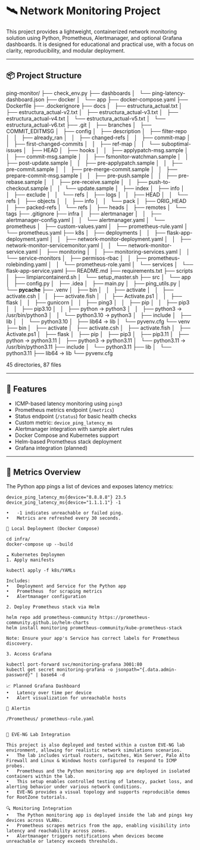 # 🛰️ Network Monitoring Project

This project provides a lightweight, containerized network monitoring solution using Python, Prometheus, Alertmanager, and optional Grafana dashboards. It is designed for educational and practical use, with a focus on clarity, reproducibility, and modular deployment.

---

## 📦 Project Structure

ping-monitor/
├── check_env.py
├── dashboards
│   └── ping-latency-dashboard.json
├── docker
│   └── app
├── docker-compose.yaml
├── Dockerfile
├── .dockerignore
├── docs
│   ├── estructura_actual.txt
│   ├── estructura_actual-v2.txt
│   ├── estructura_actual-v3.txt
│   ├── estructura_actual-v4.txt
│   └── estructura_actual-v5.txt
│   └── estructura_actual-v6.txt
├── .git
│   ├── branches
│   ├── COMMIT_EDITMSG
│   ├── config
│   ├── description
│   ├── filter-repo
│   │   ├── already_ran
│   │   ├── changed-refs
│   │   ├── commit-map
│   │   ├── first-changed-commits
│   │   ├── ref-map
│   │   └── suboptimal-issues
│   ├── HEAD
│   ├── hooks
│   │   ├── applypatch-msg.sample
│   │   ├── commit-msg.sample
│   │   ├── fsmonitor-watchman.sample
│   │   ├── post-update.sample
│   │   ├── pre-applypatch.sample
│   │   ├── pre-commit.sample
│   │   ├── pre-merge-commit.sample
│   │   ├── prepare-commit-msg.sample
│   │   ├── pre-push.sample
│   │   ├── pre-rebase.sample
│   │   ├── pre-receive.sample
│   │   ├── push-to-checkout.sample
│   │   └── update.sample
│   ├── index
│   ├── info
│   │   ├── exclude
│   │   └── refs
│   ├── logs
│   │   ├── HEAD
│   │   └── refs
│   ├── objects
│   │   ├── info
│   │   └── pack
│   ├── ORIG_HEAD
│   ├── packed-refs
│   └── refs
│       ├── heads
│       ├── remotes
│       └── tags
├── .gitignore
├── infra
│   ├── alertmanager
│   │   ├── alertmanager-config.yaml
│   │   └── alertmanager.yaml
│   └── prometheus
│       ├── custom-values.yaml
│       ├── prometheus-rule.yaml
│       └── prometheus.yaml
├── k8s
│   ├── deployments
│   │   ├── flask-app-deployment.yaml
│   │   ├── network-monitor-deployment.yaml
│   │   ├── network-monitor-servicemonitor.yaml
│   │   └── network-monitor-service.yaml
│   ├── monitoring
│   │   ├── monitoring-services.yaml
│   │   └── service-monitors
│   ├── permisos-rbac
│   │   ├── prometheus-rolebinding.yaml
│   │   └── prometheus-role.yaml
│   └── services
│       └── flask-app-service.yaml
├── README.md
├── requirements.txt
├── scripts
│   ├── limpiarcontainerd.sh
│   └── setup_master.sh
├── src
│   └── app
│       ├── config.py
│       ├── .idea
│       ├── main.py
│       ├── ping_utils.py
│       └── __pycache__
├── .venv
│   ├── bin
│   │   ├── activate
│   │   ├── activate.csh
│   │   ├── activate.fish
│   │   ├── Activate.ps1
│   │   ├── flask
│   │   ├── gunicorn
│   │   ├── ping3
│   │   ├── pip
│   │   ├── pip3
│   │   ├── pip3.10
│   │   ├── python -> python3
│   │   ├── python3 -> /usr/bin/python3
│   │   └── python3.10 -> python3
│   ├── include
│   ├── lib
│   │   └── python3.10
│   ├── lib64 -> lib
│   └── pyvenv.cfg
└── venv
    ├── bin
    │   ├── activate
    │   ├── activate.csh
    │   ├── activate.fish
    │   ├── Activate.ps1
    │   ├── flask
    │   ├── pip
    │   ├── pip3
    │   ├── pip3.11
    │   ├── python -> python3.11
    │   ├── python3 -> python3.11
    │   └── python3.11 -> /usr/bin/python3.11
    ├── include
    │   └── python3.11
    ├── lib
    │   └── python3.11
    ├── lib64 -> lib
    └── pyvenv.cfg

45 directories, 87 files


---

## 🚀 Features

- ICMP-based latency monitoring using `ping3`
- Prometheus metrics endpoint (`/metrics`)
- Status endpoint (`/status`) for basic health checks
- Custom metric: `device_ping_latency_ms`
- Alertmanager integration with sample alert rules
- Docker Compose and Kubernetes support
- Helm-based Prometheus stack deployment
- Grafana integration (planned)

---

## 🧪 Metrics Overview

The Python app pings a list of devices and exposes latency metrics:

```text
device_ping_latency_ms{device="8.8.8.8"} 23.5
device_ping_latency_ms{device="1.1.1.1"} -1

• 	-1 indicates unreachable or failed ping.
• 	Metrics are refreshed every 30 seconds.

🔧 Local Deployment (Docker Compose)

cd infra/
docker-compose up --build

☁️ Kubernetes Deploymen
1. Apply manifests

kubectl apply -f k8s/YAMLs

Includes:
• 	Deployment and Service for the Python app
• 	Prometheus  for scraping metrics
• 	Alertmanager configuration

2. Deploy Prometheus stack via Helm

helm repo add prometheus-community https://prometheus-community.github.io/helm-charts
helm install monitoring prometheus-community/kube-prometheus-stack

Note: Ensure your app's Service has correct labels for Prometheus discovery.

3. Access Grafana

kubectl port-forward svc/monitoring-grafana 3001:80
kubectl get secret monitoring-grafana -o jsonpath="{.data.admin-password}" | base64 -d

📈 Planned Grafana Dashboard
• 	Latency over time per device
• 	Alert visualization for unreachable hosts

🚨 Alertin

/Prometheus/ prometheus-rule.yaml


🧪 EVE-NG Lab Integration

This project is also deployed and tested within a custom EVE-NG lab environment, allowing for realistic network simulations scenarios.
• 	The lab includes virtual routers, switches, Win Server, Palo Alto Firewall and Linux & Windows hosts configured to respond to ICMP probes.
• 	Prometheus and the Python monitoring app are deployed in isolated containers within the lab.
• 	This setup enables controlled testing of latency, packet loss, and alerting behavior under various network conditions.
• 	EVE-NG provides a visual topology and supports reproducible demos for RootZone tutorials.

🔍 Monitoring Integration
• 	The Python monitoring app is deployed inside the lab and pings key devices across VLANs.
• 	Prometheus scrapes metrics from the app, enabling visibility into latency and reachability across zones.
• 	Alertmanager triggers notifications when devices become unreachable or latency exceeds thresholds.


